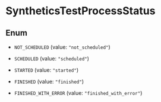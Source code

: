 # SyntheticsTestProcessStatus

## Enum

- `NOT_SCHEDULED` (value: `"not_scheduled"`)

- `SCHEDULED` (value: `"scheduled"`)

- `STARTED` (value: `"started"`)

- `FINISHED` (value: `"finished"`)

- `FINISHED_WITH_ERROR` (value: `"finished_with_error"`)
